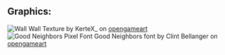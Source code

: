 ## Graphics:
![Wall](https://opengameart.org/sites/default/files/styles/medium/public/brick_tile_1_0.png) Wall Texture by KerteX_ on [opengameart](https://opengameart.org/content/dungeon-bricks-tileset)
![Good Neighbors Pixel Font](https://opengameart.org/sites/default/files/good_neighbors_preview.png) Good Neighbors font by Clint Bellanger on [opengameart](https://opengameart.org/content/good-neighbors-pixel-font)
